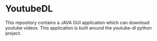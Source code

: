 # YoutubeDL
This repository contains a JAVA GUI application which can download youtube videos.
This application is built around the youtube-dl python project.

